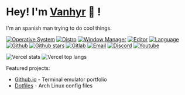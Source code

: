 # Hey! I'm [Vanhyr](https://github.com/vanhyr) 🐯 !

I'm an spanish man trying to do cool things.

[![Operative System](https://img.shields.io/badge/OS-GNU/Linux-cdd6f4?style=flat&logo=gnu)](https://www.gnu.org/gnu/linux-and-gnu.en.html)
[![Distro](https://img.shields.io/badge/DISTRO-Arch-74c7ec?style=flat&logo=arch-linux)](https://archlinux.org)
[![Window Manager](https://img.shields.io/badge/WM-XMonad-eba0ac?style=flat&logo=haskell)](https://xmonad.org)
[![Editor](https://img.shields.io/badge/EDITOR-Neovim-a6e3a1?style=flat&logo=neovim)](https://neovim.io)
[![Language](https://img.shields.io/badge/LANG-Rust-f2cdcd?style=flat&logo=rust)](https://www.rust-lang.org)
[![Github](https://img.shields.io/badge/GITHUB-vanhyr-cdd6f4?style=flat&logo=github)](https://github.com/vanhyr)
[![Github stars](https://img.shields.io/github/stars/vanhyr?color=cdd6f4&label=Stars&style=flat&logo=github)](https://github.com/vanhyr)
[![Gitlab](https://img.shields.io/badge/GITLAB-vanhyr-cdd6f4?style=flat&logo=gitlab)](https://gitlab.com/vanhyr)
[![Email](https://img.shields.io/badge/EMAIL-valros20@gmail.com-b4befe?style=flat&logo=protonmail)](mailto:TODO/)
[![Discord](https://img.shields.io/discord/TODO?color=74c7ec&label=DISCORD&logo=discord)](https://discord.gg/TODO)
[![Youtube](https://img.shields.io/youtube/channel/subscribers/UCAKqN_pmU1RoKjoIK8Mhq1A?color=eba0ac&style=flat&label=YOUTUBE&logo=youtube)](https://youtube.com/channel/UCAKqN_pmU1RoKjoIK8Mhq1A)

![Vercel stats](https://github-readme-stats.vercel.app/api?username=vanhyr&theme=radical&hide_title=true&hide_rank=true&show_icons=true&include_all_commits=true&line_height=24&hide_border=true)
![Vercel top langs](https://github-readme-stats.vercel.app/api/top-langs/?username=vanhyr&theme=radical&hide_title=true&langs_count=8&layout=compact&hide_border=true)

Featured projects:

- [Github.io](https://TODO.github.io) - Terminal emulator portfolio
- [Dotfiles](https://github.com/vanhyr/dotfiles) - Arch Linux config files
